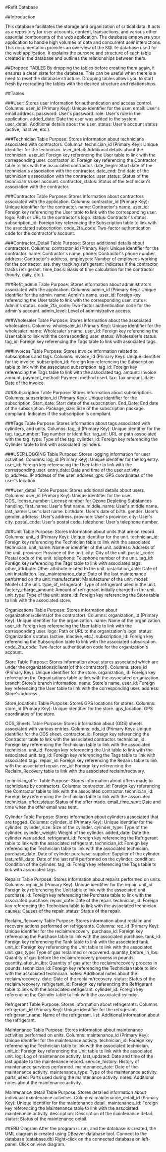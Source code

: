 #Refit Database

##Introduction

This database facilitates the storage and organization of critical data. It acts as a repository for user accounts, content, transactions, and various other essential components of the web application. The database empowers your application to handle high volumes of data and concurrent user interactions.
This documentation provides an overview of the SQLite database used for the web application. It explains the purpose and structure of each table created in the database and outlines the relationships between them.


##Dropped TABLES
By dropping the tables before creating them again, it ensures a clean slate for the database. This can be useful when there is a need to reset the database structure. Dropping tables allows you to start fresh by recreating the tables with the desired structure and relationships.


##Tables

###User:
Stores user information for authentication and access control.
Columns:
    user_id (Primary Key): Unique identifier for the user.
    email: User's email address.
    password: User's password.
    role: User's role in the application.
    added_date: Date the user was added to the system.
    user_detail: Additional details about the user.
    status: User's account status (active, inactive, etc.). 

###Technician Table
Purpose: Stores information about technicians associated with contractors.
Columns:
    technician_id (Primary Key): Unique identifier for the technician.
    user_detail: Additional details about the technician.
    user_id: Foreign key referencing the User table to link with the corresponding user.
    contractor_id: Foreign key referencing the Contractor table to link with the associated contractor.
    date_begin: Start date of the technician's association with the contractor.
    date_end: End date of the technician's association with the contractor.
    user_status: Status of the technician's user account.
    contractor_status: Status of the technician's association with the contractor.

###Contractor Table
Purpose: Stores information about contractors associated with the application.
Columns:
    contractor_id (Primary Key): Unique identifier for the contractor.
    name: Contractor's name.
    user_id: Foreign key referencing the User table to link with the corresponding user.
    logo: Path or URL to the contractor's logo.
    status: Contractor's status.
    subscription_id: Foreign key referencing the Subscription table to link with the associated subscription.
    code_2fa_code: Two-factor authentication code for the contractor's account.

###Contractor_Detail Table
Purpose: Stores additional details about contractors.
Columns:
    contractor_id (Primary Key): Unique identifier for the contractor.
    name: Contractor's name.
    phone: Contractor's phone number.
    address: Contractor's address.
    employees: Number of employees working for the contractor.
    are_they_tracking_refrigerant: Indicates if the contractor tracks refrigerant.
    time_basis: Basis of time calculation for the contractor (hourly, daily, etc.).

###Refit_admin Table
Purpose: Stores information about administrators associated with the application.
Columns:
    admin_id (Primary Key): Unique identifier for the admin.
    name: Admin's name.
    user_id: Foreign key referencing the User table to link with the corresponding user.
    status: Admin's status.
    code_2fa_code: Two-factor authentication code for the admin's account.
    admin_level: Level of administrative access.

###Wholesaler Table
Purpose: Stores information about the associated wholesalers.
Columns:
    wholesaler_id (Primary Key): Unique identifier for the wholesaler.
    name: Wholesaler's name.
    user_id: Foreign key referencing the User table to link with the corresponding user.
    status: Wholesaler's status.
    tag_id: Foreign key referencing the Tags table to link with associated tags.

###Invoices Table
Purpose: Stores invoice information related to subscriptions and tags.
Columns:
    invoice_id (Primary Key): Unique identifier for the invoice.
    subscription_id: Foreign key referencing the Subscription table to link with the associated subscription.
    tag_id: Foreign key referencing the Tags table to link with the associated tag.
    amount: Invoice amount.
    payment_method: Payment method used.
    tax: Tax amount.
    date: Date of the invoice.

###Subscription Table
Purpose: Stores information about subscriptions.
Columns:
    subscription_id (Primary Key): Unique identifier for the subscription.
    Start_date: Start date of the subscription.
    End_Date: End date of the subscription.
    Package_size: Size of the subscription package.
    compliant: Indicates if the subscription is compliant.

###Tags Table
Purpose: Stores information about tags associated with cylinders, and units.
Columns:
    tag_id (Primary Key): Unique identifier for the tag.
    tag_number: Tag number or identifier.
    tag_url: URL or path associated with the tag.
    type: Type of the tag.
    cylinder_id: Foreign key referencing the Cylinder table to link with associated cylinders.

###USER LOGGING Table
Purpose: Stores logging information for user activities.
Columns:
    log_id (Primary Key): Unique identifier for the log entry.
    user_id: Foreign key referencing the User table to link with the corresponding user.
    entry_date: Date and time of the user activity.
    ip_address: IP address of the user.
    address_gps: GPS coordinates of the user's location.


###User_detail Table
Purpose: Stores additional details about users.
Columns:
    user_id (Primary Key): Unique identifier for the user.
    ODS_license_number: License number for Ozone Depleting Substances handling.
    first_name: User's first name.
    middle_name: User's middle name.
    last_name: User's last name.
    birthdate: User's date of birth.
    gender: User's gender.
    address: User's address.
    province: User's province.
    city: User's city.
    postal_code: User's postal code.
    telephone: User's telephone number.

###Unit Table
Purpose: Stores information about units that are on record.
Columns:
    unit_id (Primary Key): Unique identifier for the unit.
    technician_id: Foreign key referencing the Technician table to link with the associated technician.
    unit_name: Name or identifier of the unit.
    address: Address of the unit.
    province: Province of the unit.
    city: City of the unit.
    postal_code: Postal code of the unit.
    telephone: Telephone number of the unit.
    tag_id: Foreign key referencing the Tags table to link with associated tags.
    other_attribute: Other attribute related to the unit.
    installation_date: Date of unit installation.
    last_maintenance_date: Date of the last maintenance performed on the unit.
    manufacturer: Manufacturer of the unit.
    model: Model of the unit.
    type_of_refrigerant: Type of refrigerant used in the unit.
    factory_charge_amount: Amount of refrigerant initially charged in the unit.
    unit_type: Type of the unit.
    store_id: Foreign key referencing the Store table to link with the associated store.


Organizations Table
Purpose: Stores information about organizations/clients(of the contractor).
Columns:
    organization_id (Primary Key): Unique identifier for the organization.
    name: Name of the organization.
    user_id: Foreign key referencing the User table to link with the corresponding user.
    logo: Path or URL to the organization's logo.
    status: Organization's status (active, inactive, etc.).
    subscription_id: Foreign key referencing the Subscription table to link with the associated subscription.
    code_2fa_code: Two-factor authentication code for the organization's account.

Store Table
Purpose: Stores information about stores associated which are under the organizations(clients[of the contractor]).
Columns:
    store_id (Primary Key): Unique identifier for the store.
    organization_id: Foreign key referencing the Organizations table to link with the associated organization.
    branch: Store's branch information.
    name: Store's name.
    user_id: Foreign key referencing the User table to link with the corresponding user.
    address: Store's address.

Store_locations Table
Purpose: Stores GPS locations for stores.
Columns:
    store_id (Primary Key): Unique identifier for the store.
    gps_location: GPS coordinates of the store.

ODS_Sheets Table
Purpose: Stores information about (ODS) sheets associated with various entries.
Columns:
    ods_id (Primary Key): Unique identifier for the ODS sheet.
    contractor_id: Foreign key referencing the Contractor table to link with the associated contractor.
    technician_id: Foreign key referencing the Technician table to link with the associated technician.
    unit_id: Foreign key referencing the Unit table to link with the associated unit.
    tag_id: Foreign key referencing the Tags table to link with associated tags.
    repair_id: Foreign key referencing the Repairs table to link with the associated repair.
    rec_id: Foreign key referencing the Reclaim_Recovery table to link with the associated reclaim/recovery.


technician_offer Table
Purpose: Stores information about offers made to technicians by contractors.
Columns:
    contractor_id: Foreign key referencing the Contractor table to link with the associated contractor.
    technician_id: Foreign key referencing the Technician table to link with the associated technician.
    offer_status: Status of the offer made.
    email_time_sent: Date and time when the offer email was sent.

Cylinder Table
Purpose: Stores information about cylinders associated that are tagged.
Columns:
    cylinder_id (Primary Key): Unique identifier for the cylinder.
    cylinder_size: Size of the cylinder.
    cylinder_type: Type of the cylinder.
    cylinder_weight: Weight of the cylinder.
    added_date: Date the cylinder was added.
    refrigerant_id: Foreign key referencing the Refrigerant table to link with the associated refrigerant.
    technician_id: Foreign key referencing the Technician table to link with the associated technician.
    purchase_date: Date of cylinder purchase.
    supplier: Supplier of the cylinder.
    last_refill_date: Date of the last refill performed on the cylinder.
    condition: Condition of the cylinder.
    tag_id: Foreign key referencing the Tags table to link with associated tags.

Repairs Table
Purpose: Stores information about repairs performed on units.
Columns:
    repair_id (Primary Key): Unique identifier for the repair.
    unit_id: Foreign key referencing the Unit table to link with the associated unit.
    purchase_id: Foreign key referencing the Purchase table to link with the associated purchase.
    repair_date: Date of the repair.
    technician_id: Foreign key referencing the Technician table to link with the associated technician.
    causes: Causes of the repair.
    status: Status of the repair.


Reclaim_Recovery Table
Purpose: Stores information about reclaim and recovery actions performed on refrigerants.
Columns:
    rec_id (Primary Key): Unique identifier for the reclaim/recovery.
    purchase_id: Foreign key referencing the Purchase table to link with the associated purchase.
    tank_id: Foreign key referencing the Tank table to link with the associated tank.
    unit_id: Foreign key referencing the Unit table to link with the associated unit.
    gas_type: Type of gas reclaimed or recovered.
    quantity_before_in_lbs: Quantity of gas before the reclaim/recovery process in pounds.
    quantity_after_in_lbs: Quantity of gas after the reclaim/recovery process in pounds.
    technician_id: Foreign key referencing the Technician table to link with the associated technician.
    notes: Additional notes about the reclaim/recovery.
    date: Date of the reclaim/recovery.
    status: Status of the reclaim/recovery.
    refrigerant_id: Foreign key referencing the Refrigerant table to link with the associated refrigerant.
    cylinder_id: Foreign key referencing the Cylinder table to link with the associated cylinder.

Refrigerant Table
Purpose: Stores information about refrigerants.
Columns:
    refrigerant_id (Primary Key): Unique identifier for the refrigerant.
    refrigerant_name: Name of the refrigerant.
    list: Additional information about the refrigerant.

Maintenance Table
Purpose: Stores information about maintenance activities performed on units.
Columns:
    maintenance_id (Primary Key): Unique identifier for the maintenance activity.
    technician_id: Foreign key referencing the Technician table to link with the associated technician.
    unit_id: Foreign key referencing the Unit table to link with the associated unit.
    log: Log of maintenance activity.
    last_updated: Date and time of the last update to the maintenance record.
    service_history: History of maintenance services performed.
    maintenance_date: Date of the maintenance activity.
    maintenance_type: Type of the maintenance activity.
    parts_used: Parts used during the maintenance activity.
    notes: Additional notes about the maintenance activity.

Maintenance_detail Table
Purpose: Stores detailed information about individual maintenance activities.
Columns:
    maintenance_detail_id (Primary Key): Unique identifier for the maintenance detail.
    maintenance_id: Foreign key referencing the Maintenance table to link with the associated maintenance activity.
    description: Description of the maintenance detail.
    status: Status of the maintenance detail.


##ERD Diagram
    After the program is run, and the database is created, the UML diagram is created using DBeaver database tool. 
    Connect to the database (database.db)
    Right-click on the connected database on left-panel.
    Click on view diagram. 


